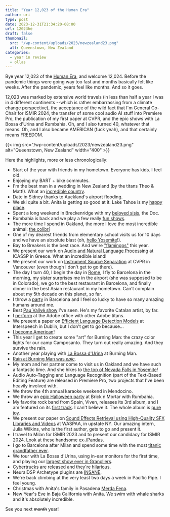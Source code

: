 ```yaml
---
title: "Year 12,023 of the Human Era"
author: uri
type: post
date: 2023-12-31T21:34:20-08:00
url: 12023he
draft: false
thumbnail:
  src: "/wp-content/uploads/2023/newzealand23.png"
  alt: Queenstown, New Zealand
categories:
  - year in review
  - ollas
---
```


Bye year 12,023 of the [Human Era](https://en.wikipedia.org/wiki/Holocene_calendar), and welcome 12,024.
Before the pandemic things were going way too fast and months basically felt like weeks.
After the pandemic, years feel like months.
And so it goes.

12,023 was marked by extensive world travels (in less than half a year I was in 4 different continents --which is rather embarrassing from a climate change perspective), the acceptance of the wild fact that I'm General Co-Chair for ISMIR 2024, the transfer of some cool audio AI stuff into Premiere Pro, the publication of my first paper at CVPR, and the epic shows with La Bossa d'Urina and Rumbahía.
Oh, and I also turned 40, whatever that means.
Oh, and I also became AMERICAN (fuck yeah), and that certainly means FREEDOM.

{{< img src="/wp-content/uploads/2023/newzealand23.png" alt="Queenstown, New Zealand" width="400" >}}

Here the highlights, more or less chronologically:

- Start of the year with friends in my hometown. Everyone has kids. I feel old.
- Enjoying my BART + bike commutes.
- I'm the best man in a wedding in New Zealand (by the titans Theo & Matt!). What an [incredible country](https://www.instagram.com/p/Cn35U8CoH5N).
- Date in Sidney thanks to Auckland's airport flooding.
- We ski quite a bit. Anita is getting so good at it. Lake Tahoe is my [happy place](https://www.instagram.com/p/CoTltOeLefv/).
- Spent a long weekend in Breckenridge with my [beloved sisis](https://www.instagram.com/p/CpWKs6NrhA6/), the Doc.
- Rumbahía is back and we play a few really [fun shows](https://www.instagram.com/p/CqmlX1aOukj/).
- The more time I spend in Oakland, the more I love the most incredible animal: [the colibrí](https://www.instagram.com/p/CqmlX1aOukj/)
- One of my dearest friends from elementary school visits us for 10 days and we have an absolute blast (oh, [hello Yosemite](https://www.instagram.com/p/Crb8Ox5Pb-O/?img_index=1)!).
- Bay to Breakers is the best race. And we're ["flamingos"](https://www.instagram.com/p/CsiGozVufgG/) this year.
- We present our work on [Audio and Natural Language Processing](https://www.instagram.com/p/CtE7ZMVvAWe/) at ICASSP in Greece. What an incredible island!
- We present our work on [Instrument Source Separation](https://ccrma.stanford.edu/~urinieto/MARL/publications/CVPR2023.pdf) at CVPR in Vancouver (even though I don't get to go there).
- The day I turn 40, I begin the day in [Rome](https://www.instagram.com/p/Ct_E29BOrw4/), I fly to Barcelona in the morning, my sister surprises me in the airport (she was supposed to be in Colorado), we go to the best restaurant in Barcelona, and finally dinner in the best Asian restaurant in my hometown. Can't complain about my 5th decade on this planet, so far.
- I throw a [party](https://www.instagram.com/p/CuefiBlo95_/?img_index=1) in Barcelona and I feel so lucky to have so many amazing humans around me.
- Best [Pau Vallvé show](https://www.instagram.com/p/CubyQFsLeYX/) I've seen. He's my favorite Catalan artist, by far.
- I [perform](https://www.instagram.com/p/CvJhLXfAPkX/) at the Adobe office with other Adobe titans.
- We present a paper on [Efficient Language Detection Models](https://ccrma.stanford.edu/~urinieto/MARL/publications/InterSpeech2023.pdf) at Interspeech in Dublin, but I don't get to go because...
- [I become American](https://www.instagram.com/p/Cv_sIJkuQTh/?img_index=1)!
- This year I get to create some "art" for Burning Man: the crazy color lights for our camp Camposanto. They turn out really amazing. And they survive the rain.
- Another year playing with [La Bossa d'Urina](https://www.instagram.com/p/CwW2MNFrV1F/) at Burning Man.
- [Rain at Burning Man was *epic*](https://www.instagram.com/p/Cwy81k1r_qS/?img_index=2).
- My mom and her partner come to visit us in Oakland and we have such a fantastic time. And she hikes to [the top of Nevada Falls in Yosemite](https://www.instagram.com/p/Cx17MrOIf6q/)!
- Audio Auto-Tagging and Language Recognition (part of the Text-Based Editing Feature) are released in Premiere Pro, two projects that I've been heavily involved with.
- We throw the 4th annual karaoke weekend in Mendocino.
- We throw an [epic Halloween party](https://www.instagram.com/p/CzM_pdzPtXG/) at Brick n Mortar with Rumbahía.
- My favorite rock band from Spain, Viven, releases its 3rd album, and I am featured on its [first track](https://www.youtube.com/watch?v=s7Q-XeJ9iYM). I can't believe it. The whole album is [pure joy](https://open.spotify.com/album/2iL5YW1NWPh6qbQSTvWRKQ?autoplay=true).
- We present our paper on [Sound Effects Retrieval using High-Quality SFX Libraries and Videos](https://arxiv.org/pdf/2308.09089.pdf) at WASPAA, in upstate NY. Our amazing intern, Julia Wilkins, who is the first author, gets to go and present it.
- I travel to Milan for ISMIR 2023 and to present our candidacy for ISMIR 2024. Look at these handsome [ex-/Pandas](https://www.instagram.com/p/Czlw6yWoP0_).
- I go to Barcelona after Milan and spend some time with the most [titanic grandfather ever](https://www.instagram.com/p/Cz1hgfuoa1_).
- We tour with La Bossa d'Urina, using in-ear monitors for the first time, and playing our [largest show ever in Granollers](https://www.instagram.com/p/C0JOYV-IybT/).
- Cybertrucks are released and they're [hilarious](https://www.instagram.com/p/C0evP-iRXXQ/).
- NeuralDSP Archetype plugins are [INSANE](https://www.instagram.com/p/C0iUzGvLHja/).
- We're back climbing at the very least two days a week in Pacific Pipe. I feel young.
- Christmas with Anita's family in Pasadena [Merda Fena](https://www.instagram.com/p/C1SFPeCrcIF/).
- New Year's Eve in Baja California with Anita. We swim with whale sharks and it's absolutely incredible.

See you next ~~month~~ year!

